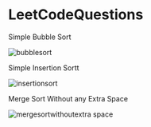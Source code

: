 # LeetCodeQuestions

<p>Simple Bubble Sort</p>

![bubblesort](https://github.com/Hitoli/LeetCodeQuestions/assets/97933783/a05c87d0-fd61-422b-b448-28e0823a44d1)

<p>Simple Insertion Sortt</p>

![insertionsort](https://github.com/Hitoli/LeetCodeQuestions/assets/97933783/b4e3a487-73c7-4bb1-9cf3-b093d42aed7b)

<p>Merge Sort Without any Extra Space</p>

![mergesortwithoutextra space](https://github.com/Hitoli/LeetCodeQuestions/assets/97933783/e42184fe-4dc8-4991-b636-45919a082017)

